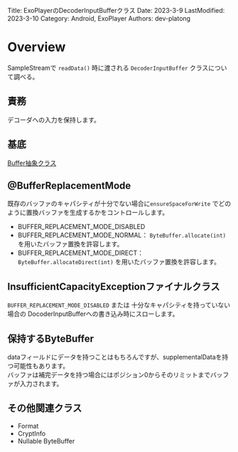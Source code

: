 Title: ExoPlayerのDecoderInputBufferクラス
Date: 2023-3-9
LastModified: 2023-3-10
Category: Android, ExoPlayer
Authors: dev-platong

# Overview

SampleStreamで `readData()` 時に渡される `DecoderInputBuffer` クラスについて調べる。

## 責務

デコーダへの入力を保持します。  

## 基底

[Buffer抽象クラス](./exoplayer_buffer.md)

## @BufferReplacementMode

既存のバッファのキャパシティが十分でない場合に`ensureSpaceForWrite` でどのように置換バッファを生成するかをコントロールします。

- BUFFER_REPLACEMENT_MODE_DISABLED
- BUFFER_REPLACEMENT_MODE_NORMAL： `ByteBuffer.allocate(int)`を用いたバッファ置換を許容します。
- BUFFER_REPLACEMENT_MODE_DIRECT： `ByteBuffer.allocateDirect(int)` を用いたバッファ置換を許容します。

## InsufficientCapacityExceptionファイナルクラス

`BUFFER_REPLACEMENT_MODE_DISABLED` または 十分なキャパシティを持っていない場合の DocoderInputBufferへの書き込み時にスローします。

## 保持するByteBuffer

dataフィールドにデータを持つことはもちろんですが、supplementalDataを持つ可能性もあります。  
バッファは補完データを持つ場合にはポジション0からそのリミットまでバッファが入力されます。

## その他関連クラス

- Format
- CryptInfo
- Nullable ByteBuffer